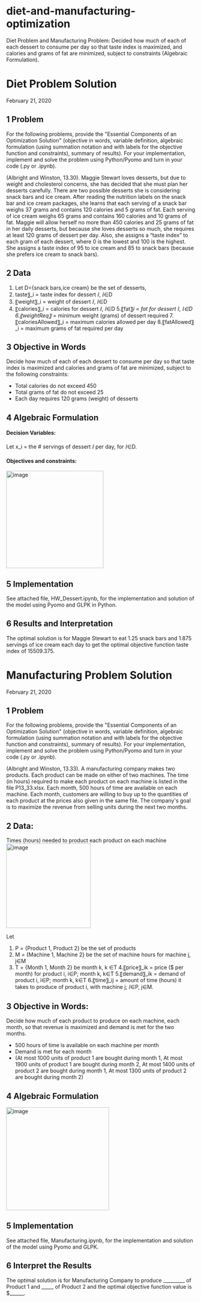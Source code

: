 # diet-and-manufacturing-optimization
Diet Problem and Manufacturing Problem: Decided how much of each of each dessert to consume per day so that taste index is maximized, and calories and grams of fat are minimized, subject to constraints (Algebraic Formulation). 


# Diet Problem Solution

February 21, 2020

## 1	Problem
For the following problems, provide the "Essential Components of an Optimization Solution" (objective in words, variable definition, algebraic formulation (using summation notation and with labels for the objective function and constraints), summary of results).  For your implementation, implement and solve the problem using Python/Pyomo and turn in your code (.py or .ipynb). 

(Albright and Winston, 13.30).  Maggie Stewart loves desserts, but due to weight and cholesterol concerns, she has decided that she must plan her desserts carefully. There are two possible desserts she is considering: snack bars and ice cream. After reading the nutrition labels on the snack bar and ice cream packages, she learns that each serving of a snack bar weighs 37 grams and contains 120 calories and 5 grams of fat. Each serving of ice cream weighs 65 grams and contains 160 calories and 10 grams of fat. Maggie will allow herself no more than 450 calories and 25 grams of fat in her daily desserts, but because she loves desserts so much, she requires at least 120 grams of dessert per day. Also, she assigns a “taste index” to each gram of each dessert, where 0 is the lowest and 100 is the highest. She assigns a taste index of 95 to ice cream and 85 to snack bars (because she prefers ice cream to snack bars).

## 2	Data
1. Let D={snack bars,ice cream} be the set of desserts, 
2. taste〗_i = taste index for dessert ⅈ, ⅈ∈D
3. 〖weight〗_i = weight of dessert ⅈ, ⅈ∈D
4. 〖calories〗_i = calories for dessert ⅈ, ⅈ∈D
5.〖fat〗_i = fat for dessert ⅈ, ⅈ∈D 
6.〖weightReq〗_ = minimum weight (grams) of dessert required
7.〖caloriesAllowed〗_i = maximum calories allowed per day
8.〖fatAllowed〗_i = maximum grams of fat required per day

## 3	Objective in Words
Decide how much of each of each dessert to consume per day so that taste index is maximized and calories and grams of fat are minimized, subject to the following constraints:
* Total calories do not exceed 450
* Total grams of fat do not exceed 25
* Each day requires 120 grams (weight) of desserts

## 4	Algebraic Formulation
#### Decision Variables:
Let x_i = the # servings of dessert ⅈ per day, for ⅈ∈D. 
#### Objectives and constraints: 
<img width="259" alt="image" src="https://user-images.githubusercontent.com/65502025/152342332-94ac6f11-6a4a-4ee0-b31a-8d41fbe2524b.png">

## 5	Implementation
See attached file, HW_Dessert.ipynb, for the implementation and solution
of the model using Pyomo and GLPK in Python.

## 6	Results and Interpretation
The optimal solution is for Maggie Stewart to eat 1.25 snack bars and 1.875 servings of ice cream each day to get the optimal objective function taste index of 15509.375.
 
# Manufacturing Problem Solution

February 21, 2020

## 1	Problem
For the following problems, provide the "Essential Components of an Optimization Solution" (objective in words, variable definition, algebraic formulation (using summation notation and with labels for the objective function and constraints), summary of results).  For your implementation, implement and solve the problem using Python/Pyomo and turn in your code (.py or .ipynb). 

(Albright and Winston, 13.33).  A manufacturing company makes two products.  Each product can be made on either of two machines.  The time (in hours) required to make each product on each machine is listed in the file P13_33.xlsx.  Each month, 500 hours of time are available on each machine.  Each month, customers are willing to buy up to the quantities of each product at the prices also given in the same file.  The company's goal is to maximize the revenue from selling units during the next two months.
## 2	Data: 
Times (hours) needed to product each product on each machine
<img width="225" alt="image" src="https://user-images.githubusercontent.com/65502025/152342603-71459d70-d136-4653-968a-b5c2f3888bb5.png">

Let
1. P = {Product 1, Product 2} be the set of products
2. M = {Machine 1, Machine 2} be the set of machine hours for machine j, j∈M
3. T = {Month 1, Month 2} be month k, k ∈T
4.〖price〗_ik = price ($ per month) for product i, i∈P; month k, k∈T
5.〖demand〗_ik = demand of product i, i∈P; month k, k∈T
6.〖time〗_ij = amount of time (hours) it takes to produce of product i, with machine j; ⅈ∈P, j∈M. 

## 3	Objective in Words: 
Decide how much of each product to produce on each machine, each month,
so that revenue is maximized and demand is met for the two months.
* 500 hours of time is available on each machine per month
* Demand is met for each month
* (At most 1000 units of product 1 are bought during month 1, At most 1900 units of product 1 are bought during month 2, At most 1400 units of product 2 are bought during month 1, At most 1300 units of product 2 are bought during month 2)

## 4	Algebraic Formulation
<img width="274" alt="image" src="https://user-images.githubusercontent.com/65502025/152342834-6ecd894e-a31a-4752-a454-f81151c09d8d.png">

## 5 Implementation
See attached file, Manufacturing.ipynb, for the implementation and solution of the model using Pyomo and GLPK.

## 6 Interpret the Results
The optimal solution is for Manufacturing Company to produce _________  of Product 1 and _____  of Product 2 and the optimal objective function value is $______.
